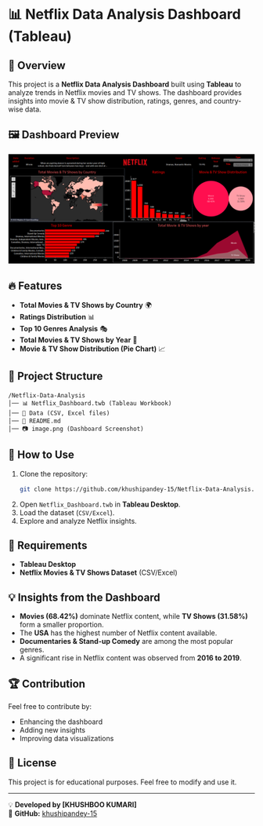 # 📊 Netflix Data Analysis Dashboard (Tableau)

## 📌 Overview
This project is a **Netflix Data Analysis Dashboard** built using **Tableau** to analyze trends in Netflix movies and TV shows. The dashboard provides insights into movie & TV show distribution, ratings, genres, and country-wise data.

## 🖼️ Dashboard Preview
![Netflix Dashboard](image.png)

## 🔥 Features
- **Total Movies & TV Shows by Country** 🌍
- **Ratings Distribution** 📊
- **Top 10 Genres Analysis** 🎭
- **Total Movies & TV Shows by Year** 📅
- **Movie & TV Show Distribution (Pie Chart)** 📈

## 📂 Project Structure
```
/Netflix-Data-Analysis
│── 📊 Netflix_Dashboard.twb (Tableau Workbook)
│── 📁 Data (CSV, Excel files)
│── 📜 README.md
│── 📷 image.png (Dashboard Screenshot)
```

## 🚀 How to Use
1. Clone the repository:
   ```sh
   git clone https://github.com/khushipandey-15/Netflix-Data-Analysis.git
   ```
2. Open `Netflix_Dashboard.twb` in **Tableau Desktop**.
3. Load the dataset (`CSV/Excel`).
4. Explore and analyze Netflix insights.

## 📌 Requirements
- **Tableau Desktop**
- **Netflix Movies & TV Shows Dataset** (CSV/Excel)

## 💡 Insights from the Dashboard
- **Movies (68.42%)** dominate Netflix content, while **TV Shows (31.58%)** form a smaller proportion.
- The **USA** has the highest number of Netflix content available.
- **Documentaries & Stand-up Comedy** are among the most popular genres.
- A significant rise in Netflix content was observed from **2016 to 2019**.

## 🏆 Contribution
Feel free to contribute by:
- Enhancing the dashboard
- Adding new insights
- Improving data visualizations

## 📜 License
This project is for educational purposes. Feel free to modify and use it.

---

💡 **Developed by [KHUSHBOO KUMARI]**  
🔗 **GitHub:** [khushipandey-15](https://github.com/khushipandey-15)

